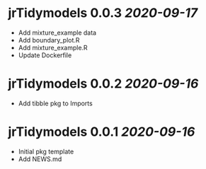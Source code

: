 # jrTidymodels 0.0.3 _2020-09-17_
  * Add mixture_example data
  * Add boundary_plot.R
  * Add mixture_example.R
  * Update Dockerfile

# jrTidymodels 0.0.2 _2020-09-16_
  * Add tibble pkg to Imports

# jrTidymodels 0.0.1 _2020-09-16_
  * Initial pkg template
  * Add NEWS.md
